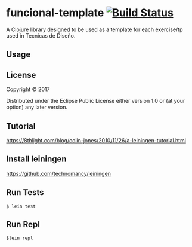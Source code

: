 # funcional-template [![Build Status](https://travis-ci.org/abrden/functional-template.svg?branch=master)](https://travis-ci.org/abrden/functional-template)

A Clojure library designed to be used as a template for each exercise/tp used in Tecnicas de Diseño.

## Usage

<Complete this section>

## License

Copyright © 2017

Distributed under the Eclipse Public License either version 1.0 or (at
your option) any later version.

## Tutorial
https://8thlight.com/blog/colin-jones/2010/11/26/a-leiningen-tutorial.html

## Install leiningen
https://github.com/technomancy/leiningen

## Run Tests
```
$ lein test
```

## Run Repl
```
$lein repl
```